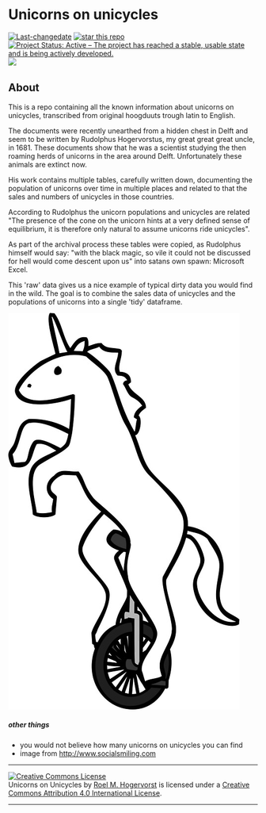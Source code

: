Unicorns on unicycles
================

[![Last-changedate](https://img.shields.io/badge/last%20change-2018--03--11-yellowgreen.svg)](/commits/master) [![star this repo](http://githubbadges.com/star.svg?user=RMHogervorst&repo=unicorns_on_unicycles)](https://github.com/RMHogervorst/unicorns_on_unicycles) [![Project Status: Active – The project has reached a stable, usable state and is being actively developed.](http://www.repostatus.org/badges/latest/active.svg)](http://www.repostatus.org/#active) ![](https://img.shields.io/badge/lifecycle-stable-brightgreen.svg)

About
-----

This is a repo containing all the known information about unicorns on unicycles, transcribed from original hoogduuts trough latin to English.

The documents were recently unearthed from a hidden chest in Delft and seem to be written by Rudolphus Hogervorstus, my great great great uncle, in 1681. These documents show that he was a scientist studying the then roaming herds of unicorns in the area around Delft. Unfortunately these animals are extinct now.

His work contains multiple tables, carefully written down, documenting the population of unicorns over time in multiple places and related to that the sales and numbers of unicycles in those countries.

According to Rudolphus the unicorn populations and unicycles are related "The presence of the cone on the unicorn hints at a very defined sense of equilibrium, it is therefore only natural to assume unicorns ride unicycles".

As part of the archival process these tables were copied, as Rudolphus himself would say: "with the black magic, so vile it could not be discussed for hell would come descent upon us" into satans own spawn: Microsoft Excel.

This 'raw' data gives us a nice example of typical dirty data you would find in the wild. The goal is to combine the sales data of unicycles and the populations of unicorns into a single 'tidy' dataframe.

![](img/unicorn1.jpg)

##### other things

-   you would not believe how many unicorns on unicycles you can find
-   image from <http://www.socialsmiling.com>

<hr>
<a rel="license" href="http://creativecommons.org/licenses/by/4.0/"><img alt="Creative Commons License" style="border-width:0" src="https://i.creativecommons.org/l/by/4.0/88x31.png" /></a><br /><span xmlns:dct="http://purl.org/dc/terms/" href="http://purl.org/dc/dcmitype/Dataset" property="dct:title" rel="dct:type">Unicorns on Unicycles</span> by <a xmlns:cc="http://creativecommons.org/ns#" href="https://github.com/RMHogervorst/unicorns_on_unicycles" property="cc:attributionName" rel="cc:attributionURL">Roel M. Hogervorst</a> is licensed under a <a rel="license" href="http://creativecommons.org/licenses/by/4.0/">Creative Commons Attribution 4.0 International License</a>.

<hr>

